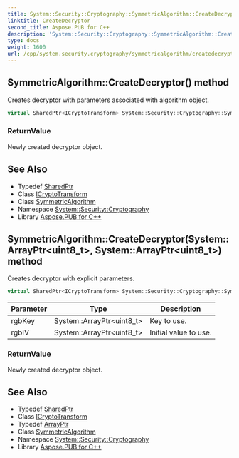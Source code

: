 ```yaml
---
title: System::Security::Cryptography::SymmetricAlgorithm::CreateDecryptor method
linktitle: CreateDecryptor
second_title: Aspose.PUB for C++
description: 'System::Security::Cryptography::SymmetricAlgorithm::CreateDecryptor method. Creates decryptor with parameters associated with algorithm object in C++.'
type: docs
weight: 1600
url: /cpp/system.security.cryptography/symmetricalgorithm/createdecryptor/
---
```

## SymmetricAlgorithm::CreateDecryptor() method


Creates decryptor with parameters associated with algorithm object.

```cpp
virtual SharedPtr<ICryptoTransform> System::Security::Cryptography::SymmetricAlgorithm::CreateDecryptor()
```


### ReturnValue

Newly created decryptor object.

## See Also

* Typedef [SharedPtr](../../../system/sharedptr/)
* Class [ICryptoTransform](../../icryptotransform/)
* Class [SymmetricAlgorithm](../)
* Namespace [System::Security::Cryptography](../../)
* Library [Aspose.PUB for C++](../../../)
## SymmetricAlgorithm::CreateDecryptor(System::ArrayPtr\<uint8_t\>, System::ArrayPtr\<uint8_t\>) method


Creates decryptor with explicit parameters.

```cpp
virtual SharedPtr<ICryptoTransform> System::Security::Cryptography::SymmetricAlgorithm::CreateDecryptor(System::ArrayPtr<uint8_t> rgbKey, System::ArrayPtr<uint8_t> rgbIV)=0
```


| Parameter | Type | Description |
| --- | --- | --- |
| rgbKey | System::ArrayPtr\<uint8_t\> | Key to use. |
| rgbIV | System::ArrayPtr\<uint8_t\> | Initial value to use. |

### ReturnValue

Newly created decryptor object.

## See Also

* Typedef [SharedPtr](../../../system/sharedptr/)
* Class [ICryptoTransform](../../icryptotransform/)
* Typedef [ArrayPtr](../../../system/arrayptr/)
* Class [SymmetricAlgorithm](../)
* Namespace [System::Security::Cryptography](../../)
* Library [Aspose.PUB for C++](../../../)
